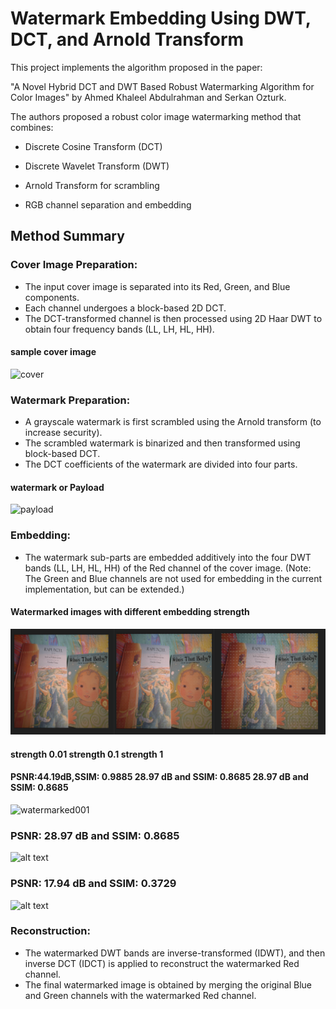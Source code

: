 # Watermark Embedding Using DWT, DCT, and Arnold Transform
This project implements the algorithm proposed in the paper:

"A Novel Hybrid DCT and DWT Based Robust Watermarking Algorithm for Color Images"
by Ahmed Khaleel Abdulrahman and Serkan Ozturk.

The authors proposed a robust color image watermarking method that combines:

* Discrete Cosine Transform (DCT)

* Discrete Wavelet Transform (DWT)

* Arnold Transform for scrambling

* RGB channel separation and embedding

## Method Summary
### Cover Image Preparation:
* The input cover image is separated into its Red, Green, and Blue components.
*  Each channel undergoes a block-based 2D DCT.
*  The DCT-transformed channel is then processed using 2D Haar DWT to obtain four frequency bands (LL, LH, HL, HH).
#### sample cover image
![cover](image.png)

### Watermark Preparation:
* A grayscale watermark is first scrambled using the Arnold transform (to increase security).
* The scrambled watermark is binarized and then transformed using block-based DCT.
* The DCT coefficients of the watermark are divided into four parts.
#### watermark or Payload
![payload](image-1.png)

### Embedding:
* The watermark sub-parts are embedded additively into the four DWT bands (LL, LH, HL, HH) of the Red channel of the cover image.
(Note: The Green and Blue channels are not used for embedding in the current implementation, but can be extended.)
#### Watermarked images with different embedding strength 
![watermarkedimaes](image-5.png)
#### strength 0.01                    strength 0.1                     strength 1
#### PSNR:44.19dB,SSIM: 0.9885        28.97 dB and SSIM: 0.8685        28.97 dB and SSIM: 0.8685
![watermarked001](image-2.png)

### PSNR: 28.97 dB and SSIM: 0.8685
![alt text](image-3.png)  

### PSNR: 17.94 dB and SSIM: 0.3729
![alt text](image-4.png)


### Reconstruction:
* The watermarked DWT bands are inverse-transformed (IDWT), and then inverse DCT (IDCT) is applied to reconstruct the watermarked Red channel.
* The final watermarked image is obtained by merging the original Blue and Green channels with the watermarked Red channel.


